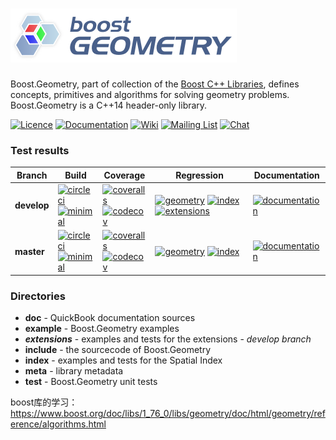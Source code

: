 # ![Boost.Geometry](doc/other/logo/logo_bkg.png)

Boost.Geometry, part of collection of the [Boost C++ Libraries](http://github.com/boostorg), defines concepts, primitives and algorithms for solving geometry problems. Boost.Geometry is a C++14 header-only library.

[![Licence](https://img.shields.io/badge/license-boost-4480cc.png)](http://www.boost.org/LICENSE_1_0.txt)
[![Documentation](https://img.shields.io/badge/-documentation-4480cc.png)](http://boost.org/libs/geometry)
[![Wiki](https://img.shields.io/badge/-wiki-4480cc.png)](https://github.com/boostorg/geometry/wiki)
[![Mailing List](https://img.shields.io/badge/-mailing%20list-4eb899.png)](http://lists.boost.org/geometry/)
[![Chat](https://badges.gitter.im/boostorg/geometry.png)](https://gitter.im/boostorg/geometry?utm_source=badge&utm_medium=badge&utm_campaign=pr-badge&utm_content=badge)

### Test results

 Branch     | Build         | Coverage       | Regression | Documentation
------------|---------------|----------------|------------|--------------
**develop** | [![circleci](https://circleci.com/gh/boostorg/geometry/tree/develop.svg?style=shield)](https://circleci.com/gh/boostorg/geometry/tree/develop) <br> [![minimal](https://github.com/boostorg/geometry/workflows/minimal/badge.svg?branch=develop)](https://github.com/boostorg/geometry/actions?query=branch:develop+workflow:minimal) | [![coveralls](https://coveralls.io/repos/github/boostorg/geometry/badge.svg?branch=develop)](https://coveralls.io/github/boostorg/geometry?branch=develop) <br> [![codecov](https://codecov.io/gh/boostorg/geometry/branch/develop/graph/badge.svg)](https://codecov.io/gh/boostorg/geometry/branch/develop) | [![geometry](https://img.shields.io/badge/-geometry-4480cc.png)](http://www.boost.org/development/tests/develop/developer/geometry.html) [![index](https://img.shields.io/badge/-index-4480cc.png)](http://www.boost.org/development/tests/develop/developer/geometry-index.html) [![extensions](https://img.shields.io/badge/-extensions-4480cc.png)](http://www.boost.org/development/tests/develop/developer/geometry-extensions.html) | [![documentation](https://github.com/boostorg/geometry/workflows/documentation/badge.svg?branch=develop)](https://github.com/boostorg/geometry/actions?query=branch:develop+workflow:documentation)
**master**  | [![circleci](https://circleci.com/gh/boostorg/geometry/tree/master.svg?style=shield)](https://circleci.com/gh/boostorg/geometry/tree/master)   <br> [![minimal](https://github.com/boostorg/geometry/workflows/minimal/badge.svg?branch=master)](https://github.com/boostorg/geometry/actions?query=branch:master+workflow:minimal)   | [![coveralls](https://coveralls.io/repos/github/boostorg/geometry/badge.svg?branch=master)](https://coveralls.io/github/boostorg/geometry?branch=master)   <br> [![codecov](https://codecov.io/gh/boostorg/geometry/branch/master/graph/badge.svg)](https://codecov.io/gh/boostorg/geometry/branch/master)   | [![geometry](https://img.shields.io/badge/-geometry-4480cc.png)](http://www.boost.org/development/tests/master/developer/geometry.html)  [![index](https://img.shields.io/badge/-index-4480cc.png)](http://www.boost.org/development/tests/master/developer/geometry-index.html)                                                                                                                                                          | [![documentation](https://github.com/boostorg/geometry/workflows/documentation/badge.svg?branch=master)](https://github.com/boostorg/geometry/actions?query=branch:master+workflow:documentation)

### Directories

* **doc** - QuickBook documentation sources
* **example** - Boost.Geometry examples
* **_extensions_** - examples and tests for the extensions - _develop branch_
* **include** - the sourcecode of Boost.Geometry
* **index** - examples and tests for the Spatial Index
* **meta** - library metadata
* **test** - Boost.Geometry unit tests



boost库的学习：https://www.boost.org/doc/libs/1_76_0/libs/geometry/doc/html/geometry/reference/algorithms.html